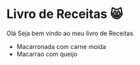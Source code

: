 # Livro de Receitas :smile_cat:

Olá Seja bem vindo ao meu livro de Receitas

- Macarronada com carne moída
- Macarrao com queijo

